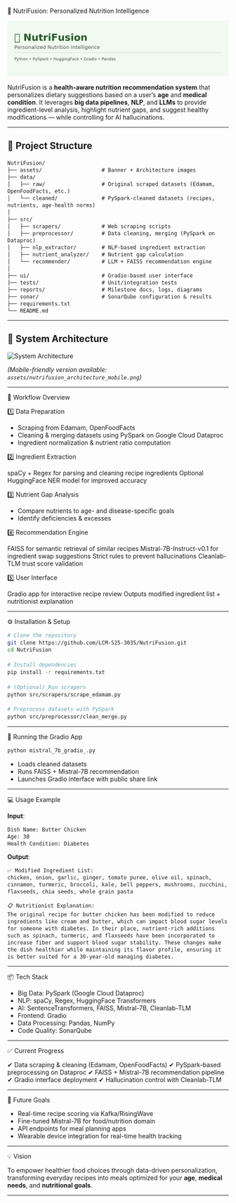  🥦 NutriFusion: Personalized Nutrition Intelligence

![NutriFusion Banner](nutrifusion_banner.png)



NutriFusion is a **health-aware nutrition recommendation system** that personalizes dietary suggestions based on a user’s **age** and **medical condition**.
It leverages **big data pipelines**, **NLP**, and **LLMs** to provide ingredient-level analysis, highlight nutrient gaps, and suggest healthy modifications — while controlling for AI hallucinations.

---

## 📂 Project Structure

```
NutriFusion/
├── assets/                   # Banner + Architecture images
├── data/
│   ├── raw/                  # Original scraped datasets (Edamam, OpenFoodFacts, etc.)
│   └── cleaned/              # PySpark-cleaned datasets (recipes, nutrients, age-health norms)
│
├── src/
│   ├── scrapers/             # Web scraping scripts
│   ├── preprocessor/         # Data cleaning, merging (PySpark on Dataproc)
│   ├── nlp_extractor/        # NLP-based ingredient extraction
│   ├── nutrient_analyzer/    # Nutrient gap calculation
│   └── recommender/          # LLM + FAISS recommendation engine
│
├── ui/                       # Gradio-based user interface
├── tests/                    # Unit/integration tests
├── reports/                  # Milestone docs, logs, diagrams
├── sonar/                    # SonarQube configuration & results
├── requirements.txt
└── README.md
```

---

## 🧠 System Architecture

![System Architecture](
architecture_diagram.png)

*(Mobile-friendly version available: `assets/nutrifusion_architecture_mobile.png`)*

---

 🔄 Workflow Overview

1️⃣ Data Preparation

* Scraping from Edamam, OpenFoodFacts
* Cleaning & merging datasets using PySpark on Google Cloud Dataproc
* Ingredient normalization & nutrient ratio computation

2️⃣ Ingredient Extraction

spaCy + Regex for parsing and cleaning recipe ingredients
Optional HuggingFace NER model for improved accuracy

3️⃣ Nutrient Gap Analysis

* Compare nutrients to age- and disease-specific goals
* Identify deficiencies & excesses

4️⃣ Recommendation Engine

  FAISS for semantic retrieval of similar recipes
  Mistral-7B-Instruct-v0.1 for ingredient swap suggestions
  Strict rules to prevent hallucinations
  Cleanlab-TLM trust score validation

5️⃣ User Interface

  Gradio app for interactive recipe review
  Outputs modified ingredient list + nutritionist explanation

---

⚙️ Installation & Setup

```bash
# Clone the repository
git clone https://github.com/LCM-S25-3035/NutriFusion.git
cd NutriFusion

# Install dependencies
pip install -r requirements.txt

# (Optional) Run scrapers
python src/scrapers/scrape_edamam.py

# Preprocess datasets with PySpark
python src/preprocessor/clean_merge.py
```

---

🚀 Running the Gradio App

```bash
python mistral_7b_gradio_.py
```

* Loads cleaned datasets
* Runs FAISS + Mistral-7B recommendation
* Launches Gradio interface with public share link

---

 💻 Usage Example

**Input**:

```
Dish Name: Butter Chicken
Age: 30
Health Condition: Diabetes
```

**Output**:

```
✅ Modified Ingredient List:
chicken, onion, garlic, ginger, tomato puree, olive oil, spinach, cinnamon, turmeric, broccoli, kale, bell peppers, mushrooms, zucchini, flaxseeds, chia seeds, whole grain pasta

📋 Nutritionist Explanation:
The original recipe for butter chicken has been modified to reduce ingredients like cream and butter, which can impact blood sugar levels for someone with diabetes. In their place, nutrient-rich additions such as spinach, turmeric, and flaxseeds have been incorporated to increase fiber and support blood sugar stability. These changes make the dish healthier while maintaining its flavor profile, ensuring it is better suited for a 30-year-old managing diabetes.
```

---

 📦 Tech Stack

* Big Data: PySpark (Google Cloud Dataproc)
* NLP: spaCy, Regex, HuggingFace Transformers
* AI: SentenceTransformers, FAISS, Mistral-7B, Cleanlab-TLM
* Frontend: Gradio
* Data Processing: Pandas, NumPy
* Code Quality: SonarQube

---

 ✅ Current Progress

✔ Data scraping & cleaning (Edamam, OpenFoodFacts)
✔ PySpark-based preprocessing on Dataproc
✔ FAISS + Mistral-7B recommendation pipeline
✔ Gradio interface deployment
✔ Hallucination control with Cleanlab-TLM

---

 🔭 Future Goals

* Real-time recipe scoring via Kafka/RisingWave
* Fine-tuned Mistral-7B for food/nutrition domain
* API endpoints for meal planning apps
* Wearable device integration for real-time health tracking

---

 💡 Vision

To empower healthier food choices through data-driven personalization, transforming everyday recipes into meals optimized for your **age**, **medical needs**, and **nutritional goals**.

---

